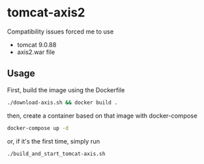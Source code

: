 # tomcat-axis2
Compatibility issues forced me to use
- tomcat 9.0.88
- axis2.war file

## Usage
First, build the image using the Dockerfile
``` sh
./download-axis.sh && docker build .
```
then, create a container based on that image with docker-compose
``` sh
docker-compose up -d
```

or, if it's the first time, simply run 
``` sh
./build_and_start_tomcat-axis.sh
```